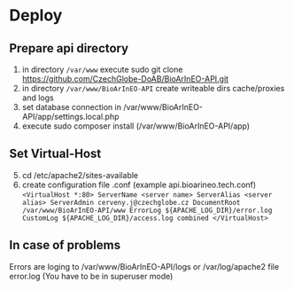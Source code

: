 # Deploy
## Prepare api directory
 1) in directory ``/var/www`` execute sudo git clone https://github.com/CzechGlobe-DoAB/BioArInEO-API.git
 2) in directory ``/var/www/BioArInEO-API`` create writeable dirs cache/proxies and logs
 3) set database connection in /var/www/BioArInEO-API/app/settings.local.php
 4) execute sudo composer install (/var/www/BioArInEO-API/app)
## Set Virtual-Host
 5) cd /etc/apache2/sites-available
 6) create configuration file <api-domain>.conf (example api.bioarineo.tech.conf)
  `<VirtualHost *:80>
        ServerName <server name>
        ServerAlias <server alias>
        ServerAdmin cerveny.j@czechglobe.cz
        DocumentRoot /var/www/BioArInEO-API/www
        ErrorLog ${APACHE_LOG_DIR}/error.log
        CustomLog ${APACHE_LOG_DIR}/access.log combined
  </VirtualHost>`

## In case of problems 
   Errors are loging to /var/www/BioArInEO-API/logs or /var/log/apache2 file error.log (You have to be in superuser mode)

